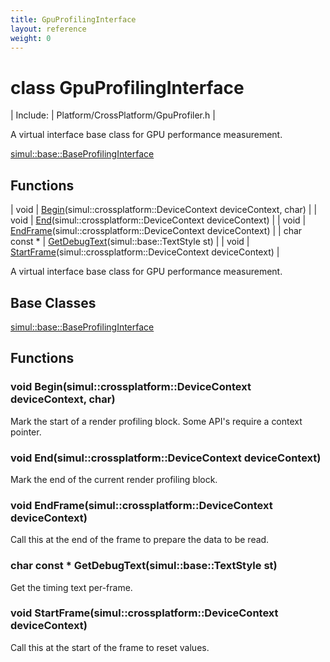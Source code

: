 ```yaml
---
title: GpuProfilingInterface
layout: reference
weight: 0
---
```

class GpuProfilingInterface
===

| Include: | Platform/CrossPlatform/GpuProfiler.h |

A virtual interface base class for GPU performance measurement.
  

[simul::base::BaseProfilingInterface](../base/BaseProfilingInterface)

Functions
---

| void | [Begin](#Begin)(simul::crossplatform::DeviceContext deviceContext, char) |
| void | [End](#End)(simul::crossplatform::DeviceContext deviceContext) |
| void | [EndFrame](#EndFrame)(simul::crossplatform::DeviceContext deviceContext) |
| char  const * | [GetDebugText](#GetDebugText)(simul::base::TextStyle st) |
| void | [StartFrame](#StartFrame)(simul::crossplatform::DeviceContext deviceContext) |

A virtual interface base class for GPU performance measurement.
  


Base Classes
---
[simul::base::BaseProfilingInterface](../base/BaseProfilingInterface)

Functions
---

### <a name="Begin"/>void Begin(simul::crossplatform::DeviceContext deviceContext, char)
Mark the start of a render profiling block. Some API's require a context pointer.

### <a name="End"/>void End(simul::crossplatform::DeviceContext deviceContext)
Mark the end of the current render profiling block.

### <a name="EndFrame"/>void EndFrame(simul::crossplatform::DeviceContext deviceContext)
Call this at the end of the frame to prepare the data to be read.

### <a name="GetDebugText"/>char  const * GetDebugText(simul::base::TextStyle st)
Get the timing text per-frame.

### <a name="StartFrame"/>void StartFrame(simul::crossplatform::DeviceContext deviceContext)
Call this at the start of the frame to reset values.
